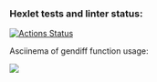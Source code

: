 ### Hexlet tests and linter status:
[![Actions Status](https://github.com/VolodiaKuz/frontend-project-46/actions/workflows/hexlet-check.yml/badge.svg)](https://github.com/VolodiaKuz/frontend-project-46/actions)

Asciinema of gendiff function usage:
<br>
<script async id="asciicast-AFpCGSWufx56NxdvJt4Y7AEXh" src="https://asciinema.org/a/AFpCGSWufx56NxdvJt4Y7AEXh.js"></script>

<a href="https://asciinema.org/a/AFpCGSWufx56NxdvJt4Y7AEXh" target="_blank"><img src="https://asciinema.org/a/AFpCGSWufx56NxdvJt4Y7AEXh.svg" /></a>
